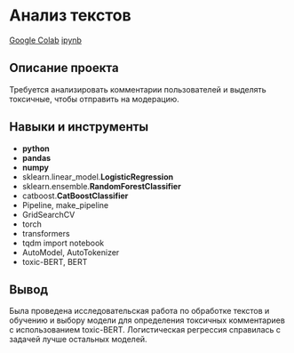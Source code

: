 # Анализ текстов

[Google Colab](https://drive.google.com/file/d/1EuVKONpoghtmZSUJZwy9x63ea8aha6G6/view?usp=sharing)    [ipynb](https://github.com/ipd0828/portfolio/blob/main/Project-4/Классификация%20отзывов.ipynb)

## Описание проекта

Требуется анализировать комментарии пользователей и выделять токсичные, чтобы отправить на модерацию.


## Навыки и инструменты

- **python**
- **pandas**
- **numpy**
- sklearn.linear_model.**LogisticRegression**
- sklearn.ensemble.**RandomForestClassifier**
- catboost.**CatBoostClassifier**
- Pipeline, make_pipeline
- GridSearchCV
- torch
- transformers
- tqdm import notebook
- AutoModel, AutoTokenizer
- toxic-BERT, BERT

## Вывод

Была проведена исследовательская работа по обработке текстов и обучению и выбору модели для определения токсичных комментариев с использованием toxic-BERT. Логистическая регрессия справилась с задачей лучше остальных моделей.

